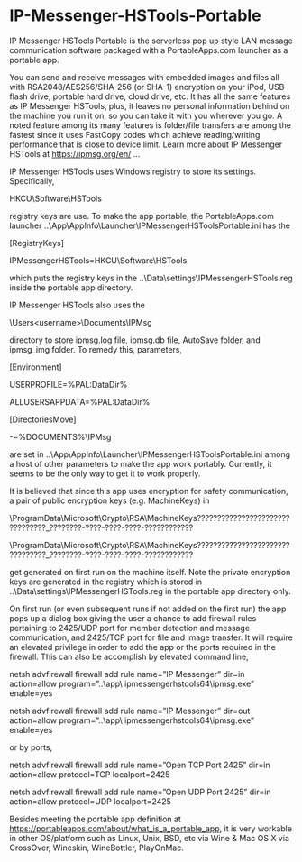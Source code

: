 # IP-Messenger-HSTools-Portable
IP Messenger HSTools Portable is the serverless pop up style LAN message communication software packaged with a PortableApps.com launcher as a portable app.

You can send and receive messages with embedded images and files all with RSA2048/AES256/SHA-256 (or SHA-1) encryption on your iPod, USB flash drive, portable hard drive, cloud drive, etc.  It has all the same features as IP Messenger HSTools, plus, it leaves no personal information behind on the machine you run it on, so you can take it with you wherever you go.  A noted feature among its many features is folder/file transfers are among the fastest since it uses FastCopy codes which achieve reading/writing performance that is close to device limit.  Learn more about IP Messenger HSTools at https://ipmsg.org/en/ …

IP Messenger HSTools uses Windows registry to store its settings.  Specifically,

HKCU\Software\HSTools

registry keys are use.
To make the app portable, the PortableApps.com launcher ..\App\AppInfo\Launcher\IPMessengerHSToolsPortable.ini has the

[RegistryKeys]

IPMessengerHSTools=HKCU\Software\HSTools

which puts the registry keys in the ..\Data\settings\IPMessengerHSTools.reg inside the portable app directory.

IP Messenger HSTools also uses the

\Users\<username>\Documents\IPMsg

directory to store ipmsg.log file, ipmsg.db file, AutoSave folder, and ipmsg_img folder.
To remedy this, parameters,

[Environment]

USERPROFILE=%PAL:DataDir%

ALLUSERSAPPDATA=%PAL:DataDir%

[DirectoriesMove]

-=%DOCUMENTS%\IPMsg

are set in ..\App\AppInfo\Launcher\IPMessengerHSToolsPortable.ini among a host of other parameters to make the app work portably.  Currently, it seems to be the only way to get it to work properly.

It is believed that since this app uses encryption for safety communication, a pair of public encryption keys (e.g. MachineKeys) in

\ProgramData\Microsoft\Crypto\RSA\MachineKeys\????????????????????????????????_????????-????-????-????-????????????

\ProgramData\Microsoft\Crypto\RSA\MachineKeys\????????????????????????????????_????????-????-????-????-????????????

get generated on first run on the machine itself.
Note the private encryption keys are generated in the registry which is stored in ..\Data\settings\IPMessengerHSTools.reg in the portable app directory only.

On first run (or even subsequent runs if not added on the first run) the app pops up a dialog box giving the user a chance to add firewall rules pertaining to 2425/UDP port for member detection and message communication, and 2425/TCP port for file and image transfer.  It will require an elevated privilege in order to add the app or the ports required in the firewall.
This can also be accomplish by elevated command line,

netsh advfirewall firewall add rule name=”IP Messenger” dir=in action=allow program=”..\app\ ipmessengerhstools64\ipmsg.exe” enable=yes

netsh advfirewall firewall add rule name=”IP Messenger” dir=out action=allow program=”..\app\ ipmessengerhstools64\ipmsg.exe” enable=yes

or by ports,

netsh advfirewall firewall add rule name=”Open TCP Port 2425” dir=in action=allow protocol=TCP localport=2425

netsh advfirewall firewall add rule name=”Open UDP Port 2425” dir=in action=allow protocol=UDP localport=2425

Besides meeting the portable app definition at https://portableapps.com/about/what_is_a_portable_app, it is very workable in other OS/platform such as Linux, Unix, BSD, etc via Wine & Mac OS X via CrossOver, Wineskin, WineBottler, PlayOnMac.
